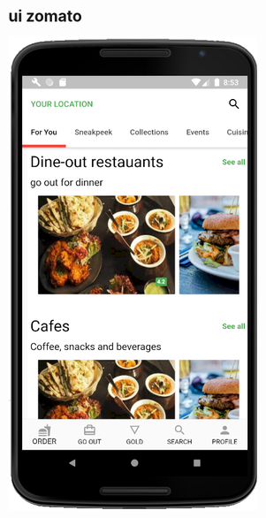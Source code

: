 # ui zomato

<img src="https://github.com/flutterdotid/ui_zomato/blob/master/Screenshot_2.png?raw=true">
